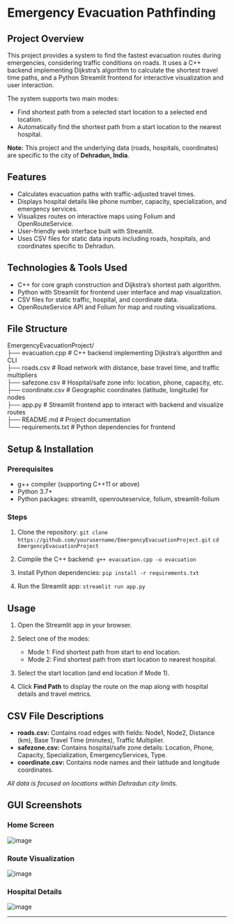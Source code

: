 # Emergency Evacuation Pathfinding

## Project Overview

This project provides a system to find the fastest evacuation routes during emergencies, considering traffic conditions on roads. It uses a C++ backend implementing Dijkstra’s algorithm to calculate the shortest travel time paths, and a Python Streamlit frontend for interactive visualization and user interaction.

The system supports two main modes:

* Find shortest path from a selected start location to a selected end location.
* Automatically find the shortest path from a start location to the nearest hospital.

**Note:** This project and the underlying data (roads, hospitals, coordinates) are specific to the city of **Dehradun, India**.

## Features

* Calculates evacuation paths with traffic-adjusted travel times.
* Displays hospital details like phone number, capacity, specialization, and emergency services.
* Visualizes routes on interactive maps using Folium and OpenRouteService.
* User-friendly web interface built with Streamlit.
* Uses CSV files for static data inputs including roads, hospitals, and coordinates specific to Dehradun.

## Technologies & Tools Used

* C++ for core graph construction and Dijkstra’s shortest path algorithm.
* Python with Streamlit for frontend user interface and map visualization.
* CSV files for static traffic, hospital, and coordinate data.
* OpenRouteService API and Folium for map and routing visualizations.

## File Structure

EmergencyEvacuationProject/<br>
├── evacuation.cpp # C++ backend implementing Dijkstra’s algorithm and CLI<br>
├── roads.csv # Road network with distance, base travel time, and traffic multipliers<br>
├── safezone.csv # Hospital/safe zone info: location, phone, capacity, etc.<br>
├── coordinate.csv # Geographic coordinates (latitude, longitude) for nodes<br>
├── app.py # Streamlit frontend app to interact with backend and visualize routes<br>
├── README.md # Project documentation<br>
└── requirements.txt # Python dependencies for frontend<br>

## Setup & Installation

### Prerequisites

* g++ compiler (supporting C++11 or above)
* Python 3.7+
* Python packages: streamlit, openrouteservice, folium, streamlit-folium

### Steps

1. Clone the repository:
   `git clone https://github.com/yourusername/EmergencyEvacuationProject.git`
   `cd EmergencyEvacuationProject`

2. Compile the C++ backend:
   `g++ evacuation.cpp -o evacuation`

3. Install Python dependencies:
   `pip install -r requirements.txt`

4. Run the Streamlit app:
   `streamlit run app.py`

## Usage

1. Open the Streamlit app in your browser.
2. Select one of the modes:

   * Mode 1: Find shortest path from start to end location.
   * Mode 2: Find shortest path from start location to nearest hospital.
3. Select the start location (and end location if Mode 1).
4. Click **Find Path** to display the route on the map along with hospital details and travel metrics.

## CSV File Descriptions

* **roads.csv:** Contains road edges with fields: Node1, Node2, Distance (km), Base Travel Time (minutes), Traffic Multiplier.
* **safezone.csv:** Contains hospital/safe zone details: Location, Phone, Capacity, Specialization, EmergencyServices, Type.
* **coordinate.csv:** Contains node names and their latitude and longitude coordinates.

*All data is focused on locations within Dehradun city limits.*

## GUI Screenshots

### Home Screen

![image](https://github.com/user-attachments/assets/6cd0c20d-c7c1-435a-8aef-bbd8c07f9ccf)

### Route Visualization

![image](https://github.com/user-attachments/assets/5adf952a-8d7a-472d-acd6-c8c2c7ef13da)

### Hospital Details

![image](https://github.com/user-attachments/assets/53064551-6f37-4406-96fb-50b749241eaf)

---
